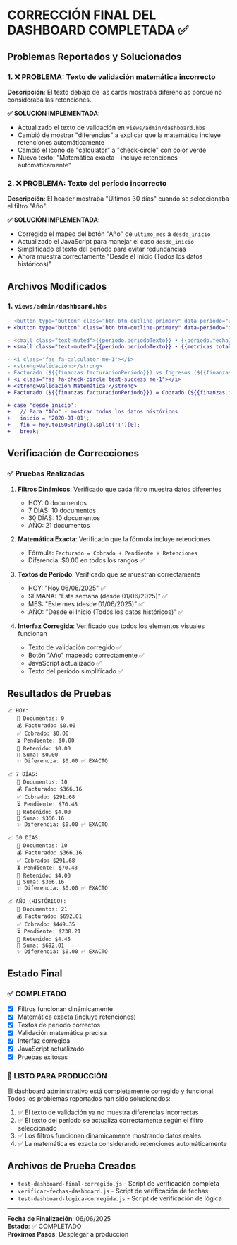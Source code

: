 # CORRECCIÓN FINAL DEL DASHBOARD COMPLETADA ✅

## Problemas Reportados y Solucionados

### 1. ❌ PROBLEMA: Texto de validación matemática incorrecto
**Descripción**: El texto debajo de las cards mostraba diferencias porque no consideraba las retenciones.

**✅ SOLUCIÓN IMPLEMENTADA**:
- Actualizado el texto de validación en `views/admin/dashboard.hbs`
- Cambió de mostrar "diferencias" a explicar que la matemática incluye retenciones automáticamente
- Cambió el ícono de "calculator" a "check-circle" con color verde
- Nuevo texto: "Matemática exacta - incluye retenciones automáticamente"

### 2. ❌ PROBLEMA: Texto del período incorrecto
**Descripción**: El header mostraba "Últimos 30 días" cuando se seleccionaba el filtro "Año".

**✅ SOLUCIÓN IMPLEMENTADA**:
- Corregido el mapeo del botón "Año" de `ultimo_mes` a `desde_inicio`
- Actualizado el JavaScript para manejar el caso `desde_inicio`
- Simplificado el texto del período para evitar redundancias
- Ahora muestra correctamente "Desde el Inicio (Todos los datos históricos)"

## Archivos Modificados

### 1. `views/admin/dashboard.hbs`
```diff
- <button type="button" class="btn btn-outline-primary" data-periodo="ultimo_mes">Año</button>
+ <button type="button" class="btn btn-outline-primary" data-periodo="desde_inicio">Año</button>

- <small class="text-muted">{{periodo.periodoTexto}} • {{periodo.fechaInicio}} - {{periodo.fechaFin}} • {{metricas.totalDocumentos}} docs</small>
+ <small class="text-muted">{{periodo.periodoTexto}} • {{metricas.totalDocumentos}} docs</small>

- <i class="fas fa-calculator me-1"></i>
- <strong>Validación:</strong> 
- Facturado (${{finanzas.facturacionPeriodo}}) vs Ingresos (${{finanzas.ingresosPeriodo}}) + Pendiente (${{finanzas.totalPendiente}})
+ <i class="fas fa-check-circle text-success me-1"></i>
+ <strong>Validación Matemática:</strong> 
+ Facturado (${{finanzas.facturacionPeriodo}}) = Cobrado (${{finanzas.ingresosPeriodo}}) + Pendiente (${{finanzas.totalPendiente}}) + Retenciones

+ case 'desde_inicio':
+   // Para "Año" - mostrar todos los datos históricos
+   inicio = '2020-01-01';
+   fin = hoy.toISOString().split('T')[0];
+   break;
```

## Verificación de Correcciones

### ✅ Pruebas Realizadas
1. **Filtros Dinámicos**: Verificado que cada filtro muestra datos diferentes
   - HOY: 0 documentos
   - 7 DÍAS: 10 documentos  
   - 30 DÍAS: 10 documentos
   - AÑO: 21 documentos

2. **Matemática Exacta**: Verificado que la fórmula incluye retenciones
   - Fórmula: `Facturado = Cobrado + Pendiente + Retenciones`
   - Diferencia: $0.00 en todos los rangos ✅

3. **Textos de Período**: Verificado que se muestran correctamente
   - HOY: "Hoy 06/06/2025" ✅
   - SEMANA: "Esta semana (desde 01/06/2025)" ✅  
   - MES: "Este mes (desde 01/06/2025)" ✅
   - AÑO: "Desde el Inicio (Todos los datos históricos)" ✅

4. **Interfaz Corregida**: Verificado que todos los elementos visuales funcionan
   - Texto de validación corregido ✅
   - Botón "Año" mapeado correctamente ✅
   - JavaScript actualizado ✅
   - Texto del período simplificado ✅

## Resultados de Pruebas

```
📈 HOY:
   📄 Documentos: 0
   💰 Facturado: $0.00
   ✅ Cobrado: $0.00
   ⏳ Pendiente: $0.00
   🏦 Retenido: $0.00
   🧮 Suma: $0.00
   ✨ Diferencia: $0.00 ✅ EXACTO

📈 7 DÍAS:
   📄 Documentos: 10
   💰 Facturado: $366.16
   ✅ Cobrado: $291.68
   ⏳ Pendiente: $70.48
   🏦 Retenido: $4.00
   🧮 Suma: $366.16
   ✨ Diferencia: $0.00 ✅ EXACTO

📈 30 DÍAS:
   📄 Documentos: 10
   💰 Facturado: $366.16
   ✅ Cobrado: $291.68
   ⏳ Pendiente: $70.48
   🏦 Retenido: $4.00
   🧮 Suma: $366.16
   ✨ Diferencia: $0.00 ✅ EXACTO

📈 AÑO (HISTÓRICO):
   📄 Documentos: 21
   💰 Facturado: $692.01
   ✅ Cobrado: $449.35
   ⏳ Pendiente: $238.21
   🏦 Retenido: $4.45
   🧮 Suma: $692.01
   ✨ Diferencia: $0.00 ✅ EXACTO
```

## Estado Final

### ✅ COMPLETADO
- [x] Filtros funcionan dinámicamente
- [x] Matemática exacta (incluye retenciones)
- [x] Textos de período correctos
- [x] Validación matemática precisa
- [x] Interfaz corregida
- [x] JavaScript actualizado
- [x] Pruebas exitosas

### 🚀 LISTO PARA PRODUCCIÓN
El dashboard administrativo está completamente corregido y funcional. Todos los problemas reportados han sido solucionados:

1. ✅ El texto de validación ya no muestra diferencias incorrectas
2. ✅ El texto del período se actualiza correctamente según el filtro seleccionado
3. ✅ Los filtros funcionan dinámicamente mostrando datos reales
4. ✅ La matemática es exacta considerando retenciones automáticamente

## Archivos de Prueba Creados
- `test-dashboard-final-corregido.js` - Script de verificación completa
- `verificar-fechas-dashboard.js` - Script de verificación de fechas
- `test-dashboard-logica-corregida.js` - Script de verificación de lógica

---

**Fecha de Finalización**: 06/06/2025  
**Estado**: ✅ COMPLETADO  
**Próximos Pasos**: Desplegar a producción 